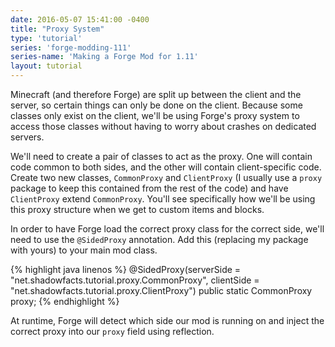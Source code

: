 ```yaml
---
date: 2016-05-07 15:41:00 -0400
title: "Proxy System"
type: 'tutorial'
series: 'forge-modding-111'
series-name: 'Making a Forge Mod for 1.11'
layout: tutorial
---
```


Minecraft (and therefore Forge) are split up between the client and the server, so certain things can only be done on the client. Because some classes only exist on the client, we'll be using Forge's proxy system to access those classes without having to worry about crashes on dedicated servers.

We'll need to create a pair of classes to act as the proxy. One will contain code common to both sides, and the other will contain client-specific code. Create two new classes, `CommonProxy` and `ClientProxy` (I usually use a `proxy` package to keep this contained from the rest of the code) and have `ClientProxy` extend `CommonProxy`. You'll see specifically how we'll be using this proxy structure when we get to custom items and blocks.

In order to have Forge load the correct proxy class for the correct side, we'll need to use the `@SidedProxy` annotation. Add this (replacing my package with yours) to your main mod class.

{% highlight java linenos %}
@SidedProxy(serverSide = "net.shadowfacts.tutorial.proxy.CommonProxy", clientSide = "net.shadowfacts.tutorial.proxy.ClientProxy")
public static CommonProxy proxy;
{% endhighlight %}

At runtime, Forge will detect which side our mod is running on and inject the correct proxy into our `proxy` field using reflection.